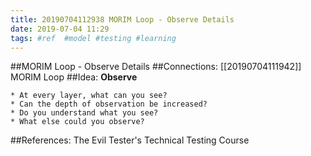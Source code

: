 ```yaml
---
title: 20190704112938 MORIM Loop - Observe Details
date: 2019-07-04 11:29
tags: #ref  #model #testing #learning
---
```

##MORIM Loop - Observe Details
##Connections:
[[20190704111942]] MORIM Loop
##Idea:
**Observe**

	* At every layer, what can you see?
	* Can the depth of observation be increased?
	* Do you understand what you see?
	* What else could you observe?

##References:
The Evil Tester's Technical Testing Course